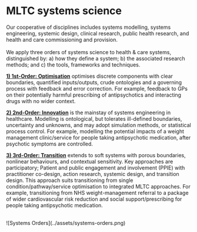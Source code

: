# MLTC systems science
Our cooperative of disciplines includes systems modelling, systems engineering, systemic design, clinical research, public health research, and health and care commissioning and provision.  
<br>
We apply three orders of systems science to health & care systems, distinguished by: a) how they define a system;
b) the associated research methods; and c) the tools, frameworks and techniques.

[**1) 1st-Order: Optimisation**](optimisation.md) optimises discrete components with clear boundaries, quantified inputs/outputs, crude ontologies and a governing process with feedback and error correction. For example, feedback to GPs on their potentially harmful prescribing of antipsychotics and interacting drugs with no wider context.

[**2) 2nd-Order: Innovation**](innovation.md) is the mainstay of systems engineering in healthcare. Modelling is ontological, but tolerates ill-defined boundaries, uncertainty and unknowns, and may adopt simulation methods, or statistical process control. For example, modelling the potential impacts of a weight management clinic/service for people taking antipsychotic medication, after psychotic symptoms are controlled.
   
[**3) 3rd-Order: Transition**](transition.md) extends to soft systems with porous boundaries, nonlinear behaviours, and contextual sensitivity. Key approaches are participatory; Patient and public engagement and involvement (PPIE) with practitioner co-design, action research, systemic design, and transition design. This approach suits transitioning from single condition/pathway/service optimisation to integrated MLTC approaches. For example, transitioning from NHS weight-management referral to a package of wider
cardiovascular risk reduction and social support/prescribing for people taking antipsychotic medication.

<br>
![Systems Orders](../assets/systems-orders.png)
